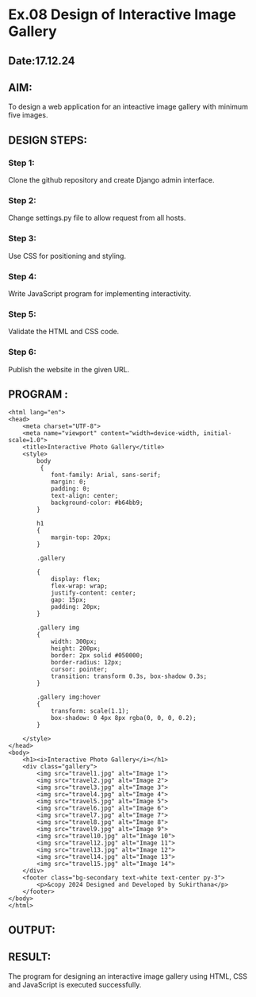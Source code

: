 # Ex.08 Design of Interactive Image Gallery
## Date:17.12.24

## AIM:
To design a web application for an inteactive image gallery with minimum five images.

## DESIGN STEPS:

### Step 1:
Clone the github repository and create Django admin interface.

### Step 2:
Change settings.py file to allow request from all hosts.

### Step 3:
Use CSS for positioning and styling.

### Step 4:
Write JavaScript program for implementing interactivity.

### Step 5:
Validate the HTML and CSS code.

### Step 6:
Publish the website in the given URL.

## PROGRAM :
```
<html lang="en">
<head>
    <meta charset="UTF-8">
    <meta name="viewport" content="width=device-width, initial-scale=1.0">
    <title>Interactive Photo Gallery</title>
    <style>
        body
         {
            font-family: Arial, sans-serif;
            margin: 0;
            padding: 0;
            text-align: center;
            background-color: #b64bb9;
        }

        h1 
        {
            margin-top: 20px;
        }

        .gallery 
        
        {
            display: flex;
            flex-wrap: wrap;
            justify-content: center;
            gap: 15px;
            padding: 20px;
        }

        .gallery img 
        {
            width: 300px;
            height: 200px;
            border: 2px solid #050000;
            border-radius: 12px;
            cursor: pointer;
            transition: transform 0.3s, box-shadow 0.3s;
        }

        .gallery img:hover 
        {
            transform: scale(1.1);
            box-shadow: 0 4px 8px rgba(0, 0, 0, 0.2);
        }

    </style>
</head>
<body>
    <h1><i>Interactive Photo Gallery</i></h1>
    <div class="gallery">
        <img src="travel1.jpg" alt="Image 1">
        <img src="travel2.jpg" alt="Image 2">
        <img src="travel3.jpg" alt="Image 3">
        <img src="travel4.jpg" alt="Image 4">
        <img src="travel5.jpg" alt="Image 5">
        <img src="travel6.jpg" alt="Image 6">
        <img src="travel7.jpg" alt="Image 7">
        <img src="travel8.jpg" alt="Image 8">
        <img src="travel9.jpg" alt="Image 9">
        <img src="travel10.jpg" alt="Image 10">
        <img src="travel12.jpg" alt="Image 11">
        <img src="travel13.jpg" alt="Image 12">
        <img src="travel14.jpg" alt="Image 13">
        <img src="travel15.jpg" alt="Image 14">
    </div>
    <footer class="bg-secondary text-white text-center py-3">
        <p>&copy 2024 Designed and Developed by Sukirthana</p>
    </footer>
</body>
</html>
```
## OUTPUT:

## RESULT:
The program for designing an interactive image gallery using HTML, CSS and JavaScript is executed successfully.
